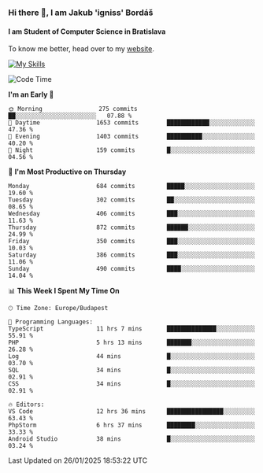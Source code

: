 ### Hi there 👋, I am Jakub 'igniss' Bordáš

#### I am Student of Computer Science in Bratislava
To know me better, head over to my [website](https://bordas.sk).

[![My Skills](https://skillicons.dev/icons?i=js,typescript,html,css,figma,svelte,vue,next,postgresql,nest,express,nodejs)](https://bordas.sk)


<!--START_SECTION:waka-->
![Code Time](http://img.shields.io/badge/Code%20Time-1%2C657%20hrs%201%20min-blue)

**I'm an Early 🐤** 

```text
🌞 Morning                275 commits         ██░░░░░░░░░░░░░░░░░░░░░░░   07.88 % 
🌆 Daytime                1653 commits        ████████████░░░░░░░░░░░░░   47.36 % 
🌃 Evening                1403 commits        ██████████░░░░░░░░░░░░░░░   40.20 % 
🌙 Night                  159 commits         █░░░░░░░░░░░░░░░░░░░░░░░░   04.56 % 
```
📅 **I'm Most Productive on Thursday** 

```text
Monday                   684 commits         █████░░░░░░░░░░░░░░░░░░░░   19.60 % 
Tuesday                  302 commits         ██░░░░░░░░░░░░░░░░░░░░░░░   08.65 % 
Wednesday                406 commits         ███░░░░░░░░░░░░░░░░░░░░░░   11.63 % 
Thursday                 872 commits         ██████░░░░░░░░░░░░░░░░░░░   24.99 % 
Friday                   350 commits         ███░░░░░░░░░░░░░░░░░░░░░░   10.03 % 
Saturday                 386 commits         ███░░░░░░░░░░░░░░░░░░░░░░   11.06 % 
Sunday                   490 commits         ████░░░░░░░░░░░░░░░░░░░░░   14.04 % 
```


📊 **This Week I Spent My Time On** 

```text
🕑︎ Time Zone: Europe/Budapest

💬 Programming Languages: 
TypeScript               11 hrs 7 mins       ██████████████░░░░░░░░░░░   55.91 % 
PHP                      5 hrs 13 mins       ███████░░░░░░░░░░░░░░░░░░   26.28 % 
Log                      44 mins             █░░░░░░░░░░░░░░░░░░░░░░░░   03.70 % 
SQL                      34 mins             █░░░░░░░░░░░░░░░░░░░░░░░░   02.91 % 
CSS                      34 mins             █░░░░░░░░░░░░░░░░░░░░░░░░   02.91 % 

🔥 Editors: 
VS Code                  12 hrs 36 mins      ████████████████░░░░░░░░░   63.43 % 
PhpStorm                 6 hrs 37 mins       ████████░░░░░░░░░░░░░░░░░   33.33 % 
Android Studio           38 mins             █░░░░░░░░░░░░░░░░░░░░░░░░   03.24 % 
```


 Last Updated on 26/01/2025 18:53:22 UTC
<!--END_SECTION:waka-->
